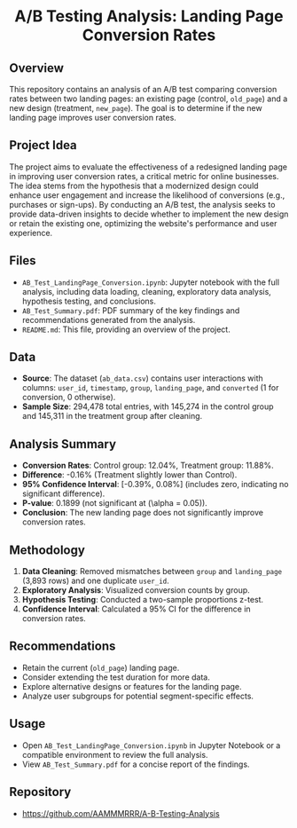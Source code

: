 <h1 align="center">A/B Testing Analysis: Landing Page Conversion Rates</h1>

## Overview

This repository contains an analysis of an A/B test comparing conversion rates between two landing pages: an existing page (control, `old_page`) and a new design (treatment, `new_page`). The goal is to determine if the new landing page improves user conversion rates.

## Project Idea

The project aims to evaluate the effectiveness of a redesigned landing page in improving user conversion rates, a critical metric for online businesses. The idea stems from the hypothesis that a modernized design could enhance user engagement and increase the likelihood of conversions (e.g., purchases or sign-ups). By conducting an A/B test, the analysis seeks to provide data-driven insights to decide whether to implement the new design or retain the existing one, optimizing the website's performance and user experience.

## Files

- `AB_Test_LandingPage_Conversion.ipynb`: Jupyter notebook with the full analysis, including data loading, cleaning, exploratory data analysis, hypothesis testing, and conclusions.
- `AB_Test_Summary.pdf`: PDF summary of the key findings and recommendations generated from the analysis.
- `README.md`: This file, providing an overview of the project.

## Data

- **Source**: The dataset (`ab_data.csv`) contains user interactions with columns: `user_id`, `timestamp`, `group`, `landing_page`, and `converted` (1 for conversion, 0 otherwise).
- **Sample Size**: 294,478 total entries, with 145,274 in the control group and 145,311 in the treatment group after cleaning.

## Analysis Summary

- **Conversion Rates**: Control group: 12.04%, Treatment group: 11.88%.
- **Difference**: -0.16% (Treatment slightly lower than Control).
- **95% Confidence Interval**: \[-0.39%, 0.08%\] (includes zero, indicating no significant difference).
- **P-value**: 0.1899 (not significant at (\\alpha = 0.05)).
- **Conclusion**: The new landing page does not significantly improve conversion rates.

## Methodology

1. **Data Cleaning**: Removed mismatches between `group` and `landing_page` (3,893 rows) and one duplicate `user_id`.
2. **Exploratory Analysis**: Visualized conversion counts by group.
3. **Hypothesis Testing**: Conducted a two-sample proportions z-test.
4. **Confidence Interval**: Calculated a 95% CI for the difference in conversion rates.

## Recommendations

- Retain the current (`old_page`) landing page.
- Consider extending the test duration for more data.
- Explore alternative designs or features for the landing page.
- Analyze user subgroups for potential segment-specific effects.

## Usage

- Open `AB_Test_LandingPage_Conversion.ipynb` in Jupyter Notebook or a compatible environment to review the full analysis.
- View `AB_Test_Summary.pdf` for a concise report of the findings.

## Repository

- https://github.com/AAMMMRRR/A-B-Testing-Analysis
